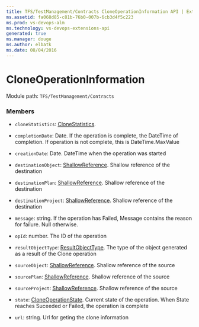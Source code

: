 ```yaml
---
title: TFS/TestManagement/Contracts CloneOperationInformation API | Extensions for Visual Studio Team Services
ms.assetid: fa068d85-c81b-76b0-007b-6cb3d4f5c223
ms.prod: vs-devops-alm
ms.technology: vs-devops-extensions-api
generated: true
ms.manager: douge
ms.author: elbatk
ms.date: 08/04/2016
---
```


# CloneOperationInformation

Module path: `TFS/TestManagement/Contracts`


### Members

* `cloneStatistics`: [CloneStatistics](../../../TFS/TestManagement/Contracts/CloneStatistics.md). 

* `completionDate`: Date. If the operation is complete, the DateTime of completion. If operation is not complete, this is DateTime.MaxValue

* `creationDate`: Date. DateTime when the operation was started

* `destinationObject`: [ShallowReference](../../../TFS/TestManagement/Contracts/ShallowReference.md). Shallow reference of the destination

* `destinationPlan`: [ShallowReference](../../../TFS/TestManagement/Contracts/ShallowReference.md). Shallow reference of the destination

* `destinationProject`: [ShallowReference](../../../TFS/TestManagement/Contracts/ShallowReference.md). Shallow reference of the destination

* `message`: string. If the operation has Failed, Message contains the reason for failure. Null otherwise.

* `opId`: number. The ID of the operation

* `resultObjectType`: [ResultObjectType](../../../TFS/TestManagement/Contracts/ResultObjectType.md). The type of the object generated as a result of the Clone operation

* `sourceObject`: [ShallowReference](../../../TFS/TestManagement/Contracts/ShallowReference.md). Shallow reference of the source

* `sourcePlan`: [ShallowReference](../../../TFS/TestManagement/Contracts/ShallowReference.md). Shallow reference of the source

* `sourceProject`: [ShallowReference](../../../TFS/TestManagement/Contracts/ShallowReference.md). Shallow reference of the source

* `state`: [CloneOperationState](../../../TFS/TestManagement/Contracts/CloneOperationState.md). Current state of the operation. When State reaches Suceeded or Failed, the operation is complete

* `url`: string. Url for geting the clone information

